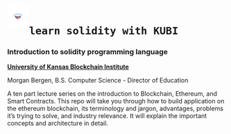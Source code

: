 <img align="left" width=10% src="/lectures/assets/KU-Blockchain-logo.svg">

# `learn solidity with KUBI`
### Introduction to solidity programming language 

[ **University of Kansas Blockchain Institute** ](https://kublockchain.com) 

Morgan Bergen, B.S. Computer Science - Director of Education

A ten part lecture series on the introduction to Blockchain, Ethereum, and Smart Contracts.  This repo will take you through how to build application on the ethereum blockchain, its terminology and jargon, advantages, problems it’s trying to solve, and industry relevance. It will explain the important concepts and architecture in detail.
